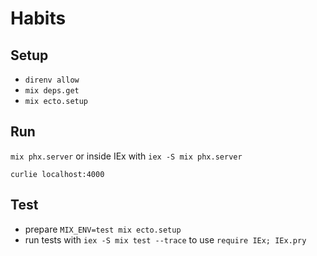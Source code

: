 # Habits

## Setup
* `direnv allow`
* `mix deps.get`
* `mix ecto.setup`

## Run
`mix phx.server` or inside IEx with `iex -S mix phx.server`

`curlie localhost:4000`

## Test
* prepare `MIX_ENV=test mix ecto.setup`
* run tests with `iex -S mix test --trace` to use `require IEx; IEx.pry`
